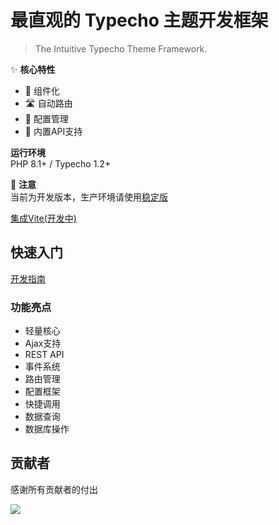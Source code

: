 # 最直观的 Typecho 主题开发框架  

> The Intuitive Typecho Theme Framework.  

✨ **核心特性**  
- 🧩 组件化
- 🛣️ 自动路由
- 🔧 配置管理
- 🔌 内置API支持

**运行环境**  
PHP 8.1+ / Typecho 1.2+

🚧 **注意**  
当前为开发版本，生产环境请使用[稳定版](https://github.com/YuiNijika/TTDF/releases)

[集成Vite(开发中)](https://github.com/YuiNijika/TTDF-Vite)

## 快速入门
[开发指南](README_DOC.md)

### 功能亮点
- 轻量核心
- Ajax支持
- REST API
- 事件系统
- 路由管理
- 配置框架
- 快捷调用
- 数据查询
- 数据库操作

## 贡献者
感谢所有贡献者的付出

<a href="https://github.com/YuiNijika/TTDF/graphs/contributors">
  <img src="https://contrib.rocks/image?repo=YuiNijika/TTDF" />
</a>
